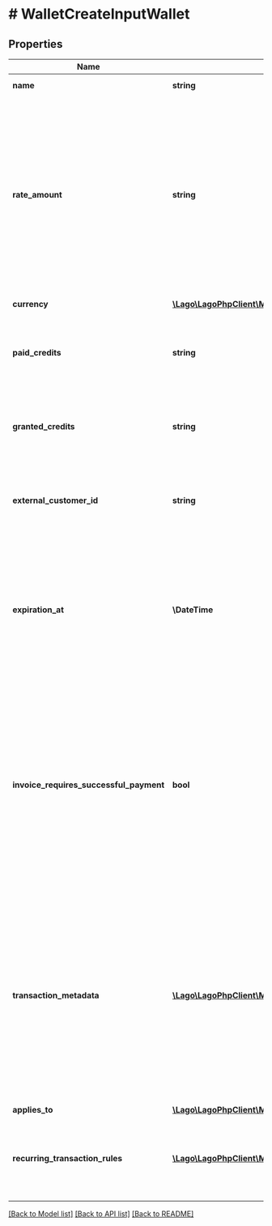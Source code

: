 # # WalletCreateInputWallet

## Properties

Name | Type | Description | Notes
------------ | ------------- | ------------- | -------------
**name** | **string** | The name of the wallet. | [optional]
**rate_amount** | **string** | The rate of conversion between credits and the amount in the specified currency. It indicates the ratio or factor used to convert credits into the corresponding monetary value in the currency of the transaction. |
**currency** | [**\Lago\LagoPhpClient\Model\Currency**](Currency.md) | The currency of the wallet. |
**paid_credits** | **string** | The number of paid credits. Required only if there is no granted credits. | [optional]
**granted_credits** | **string** | The number of free granted credits. Required only if there is no paid credits. | [optional]
**external_customer_id** | **string** | The customer external unique identifier (provided by your own application) |
**expiration_at** | **\DateTime** | The date and time that determines when the wallet will expire. It follows the ISO 8601 datetime format and is expressed in Coordinated Universal Time (UTC). | [optional]
**invoice_requires_successful_payment** | **bool** | A boolean setting that, when set to true, delays issuing an invoice for a wallet top-up until a successful payment is made; if false, the invoice is issued immediately upon wallet top-up, regardless of the payment status. Default value of false. | [optional]
**transaction_metadata** | [**\Lago\LagoPhpClient\Model\WalletCreateInputWalletTransactionMetadataInner[]**](WalletCreateInputWalletTransactionMetadataInner.md) | This optional field allows you to store a list of key-value pairs that provide additional information or custom attributes. These key-value pairs will be included in the metadata of wallet transactions generated during the wallet creation process. | [optional]
**applies_to** | [**\Lago\LagoPhpClient\Model\WalletCreateInputWalletAppliesTo**](WalletCreateInputWalletAppliesTo.md) |  | [optional]
**recurring_transaction_rules** | [**\Lago\LagoPhpClient\Model\WalletCreateInputWalletRecurringTransactionRulesInner[]**](WalletCreateInputWalletRecurringTransactionRulesInner.md) | List of recurring transaction rules. Currently, we only allow one recurring rule per wallet. | [optional]

[[Back to Model list]](../../README.md#models) [[Back to API list]](../../README.md#endpoints) [[Back to README]](../../README.md)
